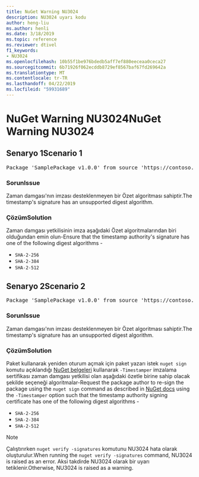 ```yaml
---
title: NuGet Warning NU3024
description: NU3024 uyarı kodu
author: heng-liu
ms.author: henli
ms.date: 3/18/2019
ms.topic: reference
ms.reviewer: dtivel
f1_keywords:
- NU3024
ms.openlocfilehash: 10b55f1be976bdedb5aff7ef880eeceaa0ceca27
ms.sourcegitcommit: 6b71926f062ecddb8729ef8567baf67fd269642a
ms.translationtype: MT
ms.contentlocale: tr-TR
ms.lasthandoff: 04/22/2019
ms.locfileid: "59931689"
---
```

# <a name="nuget-warning-nu3024"></a><span data-ttu-id="298c1-103">NuGet Warning NU3024</span><span class="sxs-lookup"><span data-stu-id="298c1-103">NuGet Warning NU3024</span></span>

## <a name="scenario-1"></a><span data-ttu-id="298c1-104">Senaryo 1</span><span class="sxs-lookup"><span data-stu-id="298c1-104">Scenario 1</span></span>

<pre>Package 'SamplePackage v1.0.0' from source 'https://contoso.com/index.json': The timestamp signature has an unsupported digest algorithm. The following algorithms are supported: : SHA-2-256, SHA-2-384, SHA-2-512.</pre>

### <a name="issue"></a><span data-ttu-id="298c1-105">Sorun</span><span class="sxs-lookup"><span data-stu-id="298c1-105">Issue</span></span>

<span data-ttu-id="298c1-106">Zaman damgası'nın imzası desteklenmeyen bir Özet algoritması sahiptir.</span><span class="sxs-lookup"><span data-stu-id="298c1-106">The timestamp's signature has an unsupported digest algorithm.</span></span>


### <a name="solution"></a><span data-ttu-id="298c1-107">Çözüm</span><span class="sxs-lookup"><span data-stu-id="298c1-107">Solution</span></span>

<span data-ttu-id="298c1-108">Zaman damgası yetkilisinin imza aşağıdaki Özet algoritmalarından biri olduğundan emin olun-</span><span class="sxs-lookup"><span data-stu-id="298c1-108">Ensure that the timestamp authority's signature has one of the following digest algorithms -</span></span> 
* `SHA-2-256`
* `SHA-2-384`
* `SHA-2-512`



## <a name="scenario-2"></a><span data-ttu-id="298c1-109">Senaryo 2</span><span class="sxs-lookup"><span data-stu-id="298c1-109">Scenario 2</span></span>

<pre>Package 'SamplePackage v1.0.0' from source 'https://contoso.com/index.json': The primary signature's timestamp signature has an unsupported digest algorithm.</pre>

### <a name="issue"></a><span data-ttu-id="298c1-110">Sorun</span><span class="sxs-lookup"><span data-stu-id="298c1-110">Issue</span></span>

<span data-ttu-id="298c1-111">Zaman damgası'nın imzası desteklenmeyen bir Özet algoritması sahiptir.</span><span class="sxs-lookup"><span data-stu-id="298c1-111">The timestamp's signature has an unsupported digest algorithm.</span></span>


### <a name="solution"></a><span data-ttu-id="298c1-112">Çözüm</span><span class="sxs-lookup"><span data-stu-id="298c1-112">Solution</span></span>

<span data-ttu-id="298c1-113">Paket kullanarak yeniden oturum açmak için paket yazarı istek `nuget sign` komutu açıklandığı [NuGet belgeleri](https://docs.microsoft.com/en-us/nuget/create-packages/sign-a-package) kullanarak `-Timestamper` imzalama sertifikası zaman damgası yetkilisi olan aşağıdaki özetle birine sahip olacak şekilde seçeneği algoritmalar-</span><span class="sxs-lookup"><span data-stu-id="298c1-113">Request the package author to re-sign the package using the `nuget sign` command as described in [NuGet docs](https://docs.microsoft.com/en-us/nuget/create-packages/sign-a-package) using the `-Timestamper` option such that the timestamp authority signing certificate has one of the following digest algorithms -</span></span>
* `SHA-2-256`
* `SHA-2-384`
* `SHA-2-512`


> [!Note]
> <span data-ttu-id="298c1-114">Çalıştırırken `nuget verify -signatures` komutunu NU3024 hata olarak oluşturulur.</span><span class="sxs-lookup"><span data-stu-id="298c1-114">When running the `nuget verify -signatures` command, NU3024 is raised as an error.</span></span> <span data-ttu-id="298c1-115">Aksi takdirde NU3024 olarak bir uyarı tetiklenir.</span><span class="sxs-lookup"><span data-stu-id="298c1-115">Otherwise, NU3024 is raised as a warning.</span></span>